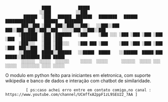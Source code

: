                     ████            █████                                                           
                   ░░███           ░░███                                                            
            ██████  ░███   ██████  ███████   ████████   ██████  █████████████    ██████   ████████  
           ███░░███ ░███  ███░░███░░░███░   ░░███░░███ ███░░███░░███░░███░░███  ░░░░░███ ░░███░░███ 
          ░███████  ░███ ░███████   ░███     ░███ ░░░ ░███ ░███ ░███ ░███ ░███   ███████  ░███ ░███ 
          ░███░░░   ░███ ░███░░░    ░███ ███ ░███     ░███ ░███ ░███ ░███ ░███  ███░░███  ░███ ░███ 
          ░░██████  █████░░██████   ░░█████  █████    ░░██████  █████░███ █████░░████████ ████ █████
           ░░░░░░  ░░░░░  ░░░░░░     ░░░░░  ░░░░░      ░░░░░░  ░░░░░ ░░░ ░░░░░  ░░░░░░░░ ░░░░ ░░░░░ 
                                                                                          
                                                                                         
                                                                                          
                                                                                          
                                                                                          
                                                                                                                                                                   
                                                                                       
 O modulo em python feito para iniciantes em eletronica,
 com suporte wikipedia e banco de dados e interação com chatbot de similaridade.
             
             [ ps:caso achei erro entre em contato comigo,no canal : https://www.youtube.com/channel/UCmffxA2ppF1zL9SEU22_7AA ]
